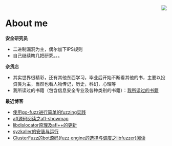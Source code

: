 

<!--
**giantbranch/giantbranch** is a ✨ _special_ ✨ repository because its `README.md` (this file) appears on your GitHub profile.

### Hi there 👋
Here are some ideas to get you started:

- 🔭 I’m currently working on ...
- 🌱 I’m currently learning ...
- 👯 I’m looking to collaborate on ...
- 🤔 I’m looking for help with ...
- 💬 Ask me about ...
- 📫 How to reach me: ...
- 😄 Pronouns: ...
- ⚡ Fun fact: ...
-->

<img align="right" src="https://github-readme-stats.vercel.app/api?username=giantbranch&show_icons=true&icon_color=111111&text_color=000000&bg_color=cccccc&theme=graywhite&hide_title=true" />

# About me

**安全研究员**
- 二进制漏洞为主，偶尔加下IPS规则
- 自己继续瞎几把研究。。。

**杂货店**
- 其实世界很精彩，还有其他东西学习，毕业后开始不断看其他的书，主要以投资类为主，当然也看人物传记，历史，科幻，心理等
- 我所读过的书籍（包含信息安全专业及各种类别的书籍）：[我所读过的书籍](https://www.giantbranch.cn/book/)

**最近博客**

<!-- BLOG-POST-LIST:START -->
- [使用go-fuzz进行简单的fuzzing实践](https://www.giantbranch.cn/2021/11/02/%E4%BD%BF%E7%94%A8go-fuzz%E8%BF%9B%E8%A1%8C%E7%AE%80%E5%8D%95%E7%9A%84fuzzing%E5%AE%9E%E8%B7%B5/)
- [afl源码阅读之afl-showmap](https://www.giantbranch.cn/2021/08/27/afl%E6%BA%90%E7%A0%81%E9%98%85%E8%AF%BB%E4%B9%8Bafl-showmap/)
- [libdislocator原理及afl++的更新](https://www.giantbranch.cn/2021/07/09/libdislocator%E5%8E%9F%E7%90%86%E5%8F%8Aafl++%E7%9A%84%E6%9B%B4%E6%96%B0/)
- [syzkaller的安装与运行](https://www.giantbranch.cn/2021/06/25/syzkaller%E7%9A%84%E5%AE%89%E8%A3%85%E4%B8%8E%E8%BF%90%E8%A1%8C/)
- [ClusterFuzz的bot源码&lpar;fuzz engine的选择与调度之libfuzzer&rpar;阅读](https://www.giantbranch.cn/2021/01/25/ClusterFuzz%E7%9A%84bot%E6%BA%90%E7%A0%81(fuzz%20engine%E7%9A%84%E9%80%89%E6%8B%A9%E4%B8%8E%E8%B0%83%E5%BA%A6%E4%B9%8Blibfuzzer)%E9%98%85%E8%AF%BB/)
<!-- BLOG-POST-LIST:END -->

<!--
![My GitHub](https://github-readme-stats.vercel.app/api?username=giantbranch&count_private=true&show_icons=true&theme=graywhite&include_all_commits=true)

<h1 align="center">Hi 👋, I'm giantbranch</h1>
<p align="left"> <img src="https://komarev.com/ghpvc/?username=giantbranch&label=Profile%20views&color=0e75b6&style=flat" alt="giantbranch" /> </p>
<p align="left"> <a href="https://github.com/ryo-ma/github-profile-trophy"><img src="https://github-profile-trophy.vercel.app/?username=giantbranch" alt="giantbranch" /></a> </p>
<p><img align="left" src="https://github-readme-stats.vercel.app/api/top-langs?username=giantbranch&show_icons=true&locale=en&layout=compact" alt="giantbranch" /></p>
<p>&nbsp;<img align="center" src="https://github-readme-stats.vercel.app/api?username=giantbranch&show_icons=true&locale=en" alt="giantbranch" /></p>
-->
